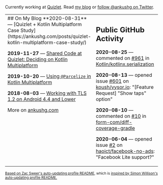 Currently working at [Quizlet](https://quizlet.com/). Read [my blog](https://ankushg.com/) or [follow @ankushg on Twitter](https://twitter.com/ankushg).

<table><tr><td valign="top" width="40%">
## On My Blog
<!-- blog starts -->
**2020-08-31** — [Quizlet + Kotlin Multiplatform Case Study](https://ankushg.com/posts/quizlet-kotlin-multiplatform-case-study/)

**2019-11-27** — [Shared Code at Quizlet: Deciding on Kotlin Multiplatform](https://ankushg.com/posts/shared-code-kotlin-multiplatform/)

**2019-10-20** — [Using `@Parcelize` in Kotlin Multiplatform](https://ankushg.com/posts/multiplatform-parcelize/)

**2018-08-03** — [Working with TLS 1.2 on Android 4.4 and Lower](https://ankushg.com/posts/tls-1.2-on-android/)
<!-- blog ends -->
More on [ankushg.com](https://ankushg.com/)
</td><td valign="top" width="60%">

## Public GitHub Activity
<!-- githubActivity starts -->
**2020-08-25** — commented on [#961](https://github.com/Kotlin/kotlinx.serialization/issues/961#issuecomment-680392356) in [Kotlin/kotlinx.serialization](https://api.github.com/repos/Kotlin/kotlinx.serialization)

**2020-08-13** — opened issue [#601](https://api.github.com/repos/koush/vysor.io/issues/601) on [koush/vysor.io](https://api.github.com/repos/koush/vysor.io): "[Feature Request] "Show taps" option"

**2020-08-10** — commented on [#10](https://github.com/form-com/diff-coverage-gradle/pull/10#issuecomment-671532748) in [form-com/diff-coverage-gradle](https://api.github.com/repos/form-com/diff-coverage-gradle)

**2020-06-04** — opened issue [#2](https://api.github.com/repos/haoict/facebook-no-ads/issues/2) on [haoict/facebook-no-ads](https://api.github.com/repos/haoict/facebook-no-ads): "Facebook Lite support?"
<!-- githubActivity ends -->
</td></tr></table>

<sub><a href="https://github.com/ZacSweers/ZacSweers">Based on Zac Sweer's auto-updating profile README</a>, which is <a href="https://simonwillison.net/2020/Jul/10/self-updating-profile-readme/">inspired by Simon Willison's auto-updating profile README.</a></sub>
